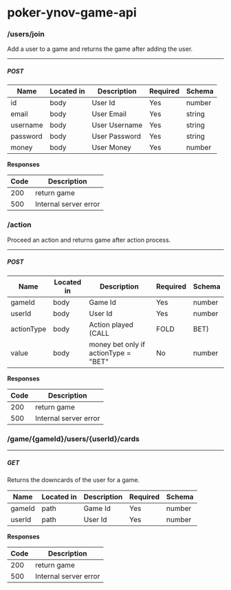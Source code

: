 # poker-ynov-game-api


### /users/join

Add a user to a game and returns the game after adding the user.

---
##### ***POST***

| Name | Located in | Description | Required | Schema |
| ---- | ---------- | ----------- | -------- | ---- |
| id | body | User Id | Yes | number |
| email | body | User Email | Yes | string |
| username | body | User Username | Yes | string |
| password | body | User Password | Yes | string |
| money | body | User Money | Yes | number |

**Responses**

| Code | Description |
| ---- | ----------- |
| 200 | return game |
| 500 | Internal server error |



### /action

Proceed an action and returns game after action process.

---
##### ***POST***

| Name | Located in | Description | Required | Schema |
| ---- | ---------- | ----------- | -------- | ---- |
| gameId | body | Game Id | Yes | number |
| userId | body | User Id | Yes | number |
| actionType | body | Action played (CALL|FOLD|BET) | Yes | string |
| value | body | money bet only if actionType = "BET"  | No | number |

**Responses**

| Code | Description |
| ---- | ----------- |
| 200 | return game |
| 500 | Internal server error |


### /game/{gameId}/users/{userId}/cards

---
##### ***GET***

Returns the downcards of the user for a game.

| Name | Located in | Description | Required | Schema |
| ---- | ---------- | ----------- | -------- | ---- |
| gameId | path | Game Id | Yes | number |
| userId | path | User Id | Yes | number |

**Responses**

| Code | Description |
| ---- | ----------- |
| 200 | return game |
| 500 | Internal server error |
